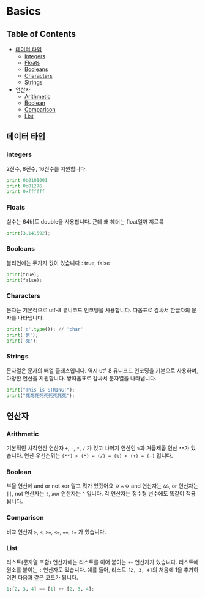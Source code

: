 # Basics
## Table of Contents
- [데이터 타입](#데이터-타입)
  - [Integers](#integers)
  - [Floats](#floats)
  - [Booleans](#booleans)
  - [Characters](#characters)
  - [Strings](#strings)
- 연산자
  - [Arithmetic](#arithmetic)
  - [Boolean](#boolean)
  - [Comparison](#comparison)
  - [List](#list)

## 데이터 타입
### Integers
2진수, 8진수, 16진수를 지원합니다.
```python
print 0b0101001
print 0o01276
print 0xffffff
```
### Floats
실수는 64비트 double을 사용합니다. 근데 왜 헤더는 float일까 꺄르륵
```python
print(3.141592);
```

### Booleans
불리언에는 두가지 값이 있습니다 : true, false
```python
print(true);
print(false);
```

### Characters
문자는 기본적으로 utf-8 유니코드 인코딩을 사용합니다. 따옴표로 감싸서 한글자의 문자를 나타냅니다.
```python
print('c'.type()); // 'char'
print('뷁');
print('死');
```

### Strings
문자열은 문자의 배열 클래스입니다. 역시 utf-8 유니코드 인코딩을 기본으로 사용하며, 다양한 연산을 지원합니다.
쌍따옴표로 감싸서 문자열을 나타냅니다.
```python
print("This is STRING!");
print("死死死死死死死死死");
```

## 연산자
### Arithmetic
기본적인 사칙연산 연산자 `+`, `-`, `*`, `/` 가 있고 나머지 연산인 `%`과 거듭제곱 연산 `**`가 있습니다.
연산 우선순위는 `(**) > (*) = (/) = (%) > (+) = (-)` 입니다.

### Boolean
부울 연산에 and or not xor 말고 뭐가 있겠어요 ㅇㅅㅇ
and 연산자는 `&&`, or 연산자는 `||`, not 연산자는 `!`, xor 연산자는 `^` 입니다.
각 연산자는 정수형 변수에도 똑같이 적용됩니다.

### Comparison
비교 연산자 `>`, `<`, `>=`, `<=`, `==`, `!=` 가 있습니다.

### List
리스트(문자열 포함) 연산자에는 리스트를 이어 붙이는 `++` 연산자가 있습니다.
리스트에 원소를 붙이는 `:` 연산자도 있습니다.
예를 들어, 리스트 `[2, 3, 4]`의 처음에 1을 추가하려면 다음과 같은 코드가 됩니다.
```python
1:[2, 3, 4] == [1] ++ [2, 3, 4];
```